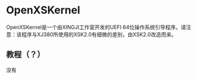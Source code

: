 # OpenXSKernel
OpenXSKernel是一个由XINGJI工作室开发的UEFI 64位操作系统引导程序。请注意：该程序与XJ380所使用的XSK2.0有细微的差别，由XSK2.0改造而来。
## 教程（？）
没有
